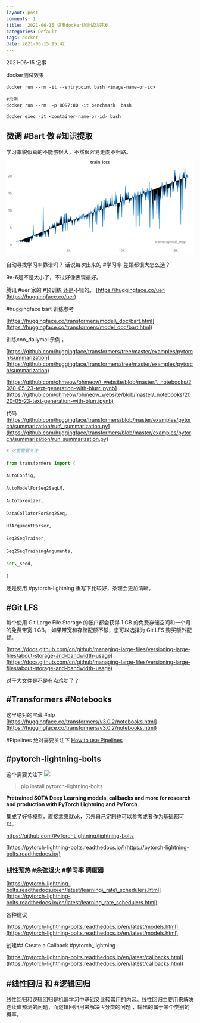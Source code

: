 ```yaml
---
layout: post
comments: 1
title:  2021-06-15 记事docker边测试边开发
categories: Default
tags: docker
date: 2021-06-15 15:42
---
```


 2021-06-15 记事

docker测试效果

```
docker run --rm -it --entrypoint bash <image-name-or-id>

#示例
docker run --rm  -p 8097:80 -it benchmark  bash
```

```
docker exec -it <container-name-or-id> bash
```


## 微调 #Bart 做 #知识提取
学习率貌似真的不能够很大，不然很容易走向不归路。



![](img/W&B%20Chart%202021_6_15%20下午9_39_32%201.svg)

自动寻找学习率靠谱吗？
话说每次出来的 #学习率 差距都很大怎么选？

9e-6是不是太小了，不过好像表现最好。


腾讯 #uer 家的 #预训练 还是不错的。
[https://huggingface.co/uer](https://huggingface.co/uer)


#huggingface bart 训练参考

[https://huggingface.co/transformers/model\_doc/bart.html](https://huggingface.co/transformers/model_doc/bart.html)

训练cnn_dailymail示例；

[https://github.com/huggingface/transformers/tree/master/examples/pytorch/summarization](https://github.com/huggingface/transformers/tree/master/examples/pytorch/summarization)


[https://github.com/ohmeow/ohmeow\_website/blob/master/\_notebooks/2020-05-23-text-generation-with-blurr.ipynb](https://github.com/ohmeow/ohmeow_website/blob/master/_notebooks/2020-05-23-text-generation-with-blurr.ipynb)

代码
[https://github.com/huggingface/transformers/blob/master/examples/pytorch/summarization/run\_summarization.py](https://github.com/huggingface/transformers/blob/master/examples/pytorch/summarization/run_summarization.py)
```python
# 这里需要关注

from transformers import (

AutoConfig,

AutoModelForSeq2SeqLM,

AutoTokenizer,

DataCollatorForSeq2Seq,

HfArgumentParser,

Seq2SeqTrainer,

Seq2SeqTrainingArguments,

set\_seed,

)

```

还是使用 #pytorch-lightning 重写下比较好，条理会更加清晰。

## #Git LFS

> 
每个使用 Git Large File Storage 的帐户都会获得 1 GB 的免费存储空间和一个月的免费带宽 1 GB。 如果带宽和存储配额不够，您可以选择为 Git LFS 购买额外配额。

[https://docs.github.com/cn/github/managing-large-files/versioning-large-files/about-storage-and-bandwidth-usage](https://docs.github.com/cn/github/managing-large-files/versioning-large-files/about-storage-and-bandwidth-usage)

对于大文件是不是有点鸡肋了？


## #Transformers #Notebooks
这里绝对的宝藏 #nlp 
[https://huggingface.co/transformers/v3.0.2/notebooks.html](https://huggingface.co/transformers/v3.0.2/notebooks.html)

#Pipelines 绝对需要关注下
[How to use Pipelines](https://github.com/huggingface/transformers/blob/master/notebooks/03-pipelines.ipynb)



## #pytorch-lightning-bolts
这个需要关注下
![](https://warehouse-camo.ingress.cmh1.psfhosted.org/6a83ecf4a3fba7fa5074029b5228a4e1a9fe4aa1/68747470733a2f2f6769746875622e636f6d2f5079546f7263684c696768746e696e672f6c696768746e696e672d626f6c74732f7261772f302e332e322f646f63732f736f757263652f5f696d616765732f6c6f676f732f626f6c74735f6c6f676f2e706e67)
> pip install pytorch-lightning-bolts

**Pretrained SOTA Deep Learning models, callbacks and more for research and production with PyTorch Lightning and PyTorch**

集成了好多模型，直接拿来就ok，另外自己定制也可以参考或者作为基础都可以。

https://github.com/PyTorchLightning/lightning-bolts

[https://pytorch-lightning-bolts.readthedocs.io/](https://pytorch-lightning-bolts.readthedocs.io/)

### 线性预热 #余弦退火 #学习率 调度器
[https://pytorch-lightning-bolts.readthedocs.io/en/latest/learning\_rate\_schedulers.html](https://pytorch-lightning-bolts.readthedocs.io/en/latest/learning_rate_schedulers.html)

各种建议

[https://pytorch-lightning-bolts.readthedocs.io/en/latest/models.html](https://pytorch-lightning-bolts.readthedocs.io/en/latest/models.html)

创建## Create a Callback #pytorch_lightning

[https://pytorch-lightning-bolts.readthedocs.io/en/latest/callbacks.html](https://pytorch-lightning-bolts.readthedocs.io/en/latest/callbacks.html)

## #线性回归 和 #逻辑回归
线性回归和逻辑回归是机器学习中基础又比较常用的内容。线性回归主要用来解决连续值预测的问题，而逻辑回归用来解决 #分类的问题 ，输出的属于某个类别的概率。
